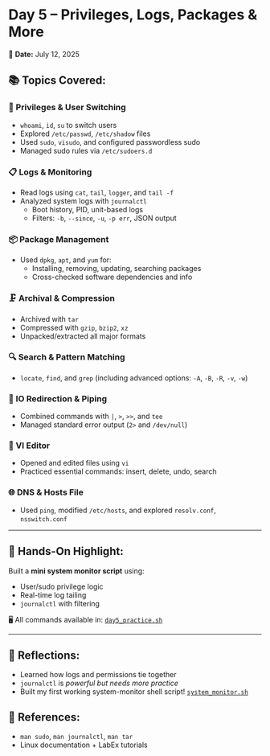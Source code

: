 # Day 5 – Privileges, Logs, Packages & More
📅 **Date:** July 12, 2025

## 📚 Topics Covered:

### 🔐 Privileges & User Switching
- `whoami`, `id`, `su` to switch users
- Explored `/etc/passwd`, `/etc/shadow` files
- Used `sudo`, `visudo`, and configured passwordless sudo
- Managed sudo rules via `/etc/sudoers.d`

### 📋 Logs & Monitoring
- Read logs using `cat`, `tail`, `logger`, and `tail -f`
- Analyzed system logs with `journalctl`
  - Boot history, PID, unit-based logs
  - Filters: `-b`, `--since`, `-u`, `-p err`, JSON output

### 📦 Package Management
- Used `dpkg`, `apt`, and `yum` for:
  - Installing, removing, updating, searching packages
  - Cross-checked software dependencies and info

### 🗜️ Archival & Compression
- Archived with `tar`
- Compressed with `gzip`, `bzip2`, `xz`
- Unpacked/extracted all major formats

### 🔍 Search & Pattern Matching
- `locate`, `find`, and `grep` (including advanced options: `-A`, `-B`, `-R`, `-v`, `-w`)

### 🔁 IO Redirection & Piping
- Combined commands with `|`, `>`, `>>`, and `tee`
- Managed standard error output (`2>` and `/dev/null`)

### 📝 VI Editor
- Opened and edited files using `vi`
- Practiced essential commands: insert, delete, undo, search

### 🌐 DNS & Hosts File
- Used `ping`, modified `/etc/hosts`, and explored `resolv.conf`, `nsswitch.conf`

---

## 🧪 Hands-On Highlight:
Built a **mini system monitor script** using:
- User/sudo privilege logic
- Real-time log tailing
- `journalctl` with filtering

🖥️ All commands available in: [`day5_practice.sh`](./day5_practice.sh)

---

## 💬 Reflections:
- Learned how logs and permissions tie together
- `journalctl` is *powerful but needs more practice*
- Built my first working system-monitor shell script! [`system_monitor.sh`](./system_monitor.sh)

## 🔗 References:
- `man sudo`, `man journalctl`, `man tar`
- Linux documentation + LabEx tutorials
